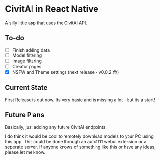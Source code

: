 # CivitAI in React Native
A silly little app that uses the CivitAI API.

## To-do
- [ ] Finish adding data
- [ ] Model filtering
- [ ] Image filtering
- [ ] Creator pages
- [x] NSFW and Theme settings (next release - v0.0.2 😳)

## Current State
First Release is out now. Its very basic and is missing a lot - but its a start!

## Future Plans
Basically, just adding any future CivitAI endpoints.

I do think it would be cool to remotely download models to your PC using this app. This could be done through an auto1111 webui extension or a seperate server. If anyone knows of something like this or have any ideas, please let me know. 